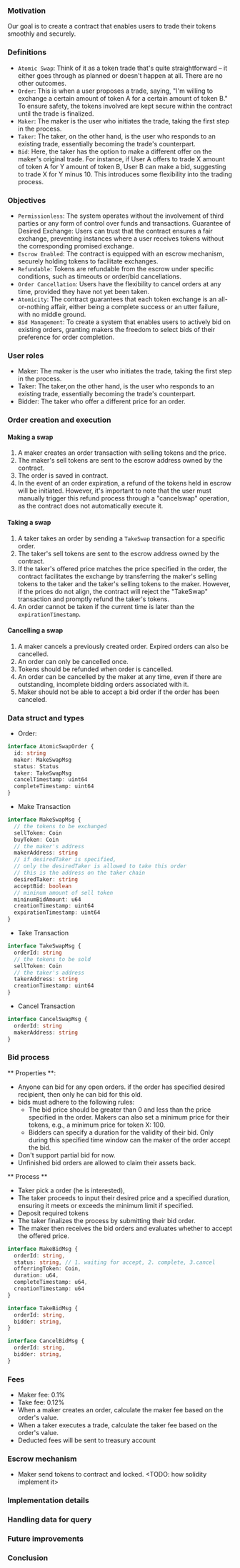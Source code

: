 ### Motivation
Our goal is to create a contract that enables users to trade their tokens smoothly and securely.

### Definitions

- `Atomic Swap`: Think of it as a token trade that's quite straightforward – it either goes through as planned or doesn't happen at all. There are no other outcomes.
- `Order`: This is when a user proposes a trade, saying, "I'm willing to exchange a certain amount of token A for a certain amount of token B." To ensure safety, the tokens involved are kept secure within the contract until the trade is finalized.
- `Maker`: The maker is the user who initiates the trade, taking the first step in the process.
- `Taker`: The taker, on the other hand, is the user who responds to an existing trade, essentially becoming the trade's counterpart.
- `Bid`: Here, the taker has the option to make a different offer on the maker's original trade. For instance, if User A offers to trade X amount of token A for Y amount of token B, User B can make a bid, suggesting to trade X for Y minus 10. This introduces some flexibility into the trading process.

### Objectives

- `Permissionless`: The system operates without the involvement of third parties or any form of control over funds and transactions.
Guarantee of Desired Exchange: Users can trust that the contract ensures a fair exchange, preventing instances where a user receives tokens without the corresponding promised exchange.
- `Escrow Enabled`: The contract is equipped with an escrow mechanism, securely holding tokens to facilitate exchanges.
- `Refundable`: Tokens are refundable from the escrow under specific conditions, such as timeouts or order/bid cancellations.
- `Order Cancellation`: Users have the flexibility to cancel orders at any time, provided they have not yet been taken.
- `Atomicity`: The contract guarantees that each token exchange is an all-or-nothing affair, either being a complete success or an utter failure, with no middle ground.
- `Bid Management`: To create a system that enables users to actively bid on existing orders, granting makers the freedom to select bids of their preference for order completion.

### User roles

 - Maker: The maker is the user who initiates the trade, taking the first step in the process.
 - Taker: The taker,on the other hand, is the user who responds to an existing trade, essentially becoming the trade's counterpart.
 - Bidder: The taker who offer a different price for an order.

### Order creation and execution

#### Making a swap

1. A maker creates an order transaction with selling tokens and the price. 
2. The maker's sell tokens are sent to the escrow address owned by the contract. 
3. The order is saved in contract.
4. In the event of an order expiration, a refund of the tokens held in escrow will be initiated. However, it's important to note that the user must manually trigger this refund process through a "cancelswap" operation, as the contract does not automatically execute it.

#### Taking a swap

1. A taker takes an order by sending a `TakeSwap` transaction for a specific order. 
2. The taker's sell tokens are sent to the escrow address owned by the contract. 
3. If  the taker's offered price matches the price specified in the order, the contract facilitates the exchange by transferring the maker's selling tokens to the taker and the taker's selling tokens to the maker. However, if the prices do not align, the contract will reject the "TakeSwap" transaction and promptly refund the taker's tokens.
4. An order cannot be taken if the current time is later than the `expirationTimestamp`.


#### Cancelling a swap

1.  A maker cancels a previously created order. Expired orders can also be cancelled.
2.  An order can only be cancelled once. 
3.  Tokens should be refunded when order is cancelled.
4.  An order can be cancelled by the maker at any time, even if there are outstanding, incomplete bidding orders associated with it. 
5.  Maker should not be able to accept a bid order if the order has been canceled.

### Data struct and types

 -  Order: 
```ts
interface AtomicSwapOrder {
  id: string
  maker: MakeSwapMsg
  status: Status
  taker: TakeSwapMsg
  cancelTimestamp: uint64
  completeTimestamp: uint64
}
```

 - Make Transaction
```ts
interface MakeSwapMsg {
  // the tokens to be exchanged
  sellToken: Coin
  buyToken: Coin
  // the maker's address
  makerAddress: string
  // if desiredTaker is specified,
  // only the desiredTaker is allowed to take this order
  // this is the address on the taker chain
  desiredTaker: string
  acceptBid: boolean
  // mininum amount of sell token
  mininumBidAmount: u64 
  creationTimestamp: uint64
  expirationTimestamp: uint64
}
```
 - Take Transaction
```ts
interface TakeSwapMsg {
  orderId: string
  // the tokens to be sold
  sellToken: Coin
  // the taker's address
  takerAddress: string
  creationTimestamp: uint64
}
```
 - Cancel Transaction
```ts
interface CancelSwapMsg {
  orderId: string
  makerAddress: string
}
```

### Bid process

** Properties **:

 - Anyone can bid for any open orders. if the order has specified desired recipient, then only he can bid for this old.
- bids must adhere to the following rules:
  - The bid price should be greater than 0 and less than the price specified in the order. Makers can also set a minimum price for their tokens, e.g., a minimum price for token X: 100.
  - Bidders can specify a duration for the validity of their bid. Only during this specified time window can the maker of the order accept the bid.
 - Don't support partial bid for now.
 - Unfinished bid orders are allowed to claim their assets back.

** Process **

 - Taker pick a order (he is interested), 
 - The taker proceeds to input their desired price and a specified duration, ensuring it meets or exceeds the minimum limit if specified.
 - Deposit required tokens
 - The taker finalizes the process by submitting their bid order.
 - The maker then receives the bid orders and evaluates whether to accept the offered price.

```ts
interface MakeBidMsg {
  orderId: string,
  status: string, // 1. waiting for accept, 2. complete, 3.cancel
  offerringToken: Coin,
  duration: u64,
  completeTimestamp: u64,
  creationTimestamp: u64
}
```

```ts
interface TakeBidMsg {
  orderId: string,
  bidder: string,
}
```

```ts
interface CancelBidMsg {
  orderId: string,
  bidder: string,
}
```

### Fees

- Maker fee: 0.1%
- Take fee: 0.12%
- When a maker creates an order, calculate the maker fee based on the order's value.
- When a taker executes a trade, calculate the taker fee based on the order's value.
- Deducted fees will be sent to treasury account

### Escrow mechanism

 - Maker send tokens to contract and locked. 
 <TODO: how solidity implement it>

### Implementation details

### Handling data for query

### Future improvements

### Conclusion
